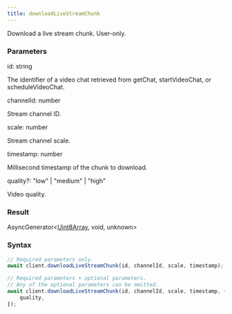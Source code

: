 ```yaml
---
title: downloadLiveStreamChunk
---
```


Download a live stream chunk. User-only.


### Parameters 

<div class="flex flex-col gap-3"><div><div class="font-mono"><span class="font-bold">id</span><span class="opacity-50">:</span> <span>string</span></div><div class="pl-3"><div class="no-margin">

The identifier of a video chat retrieved from getChat, startVideoChat, or scheduleVideoChat.

</div></div></div><div><div class="font-mono"><span class="font-bold">channelId</span><span class="opacity-50">:</span> <span>number</span></div><div class="pl-3"><div class="no-margin">

Stream channel ID.

</div></div></div><div><div class="font-mono"><span class="font-bold">scale</span><span class="opacity-50">:</span> <span>number</span></div><div class="pl-3"><div class="no-margin">

Stream channel scale.

</div></div></div><div><div class="font-mono"><span class="font-bold">timestamp</span><span class="opacity-50">:</span> <span>number</span></div><div class="pl-3"><div class="no-margin">

Millisecond timestamp of the chunk to download.

</div></div></div><div class="flex flex-col gap-3"><div><div class="flex gap-2"><div class="font-mono"><span class="font-bold">quality</span><span class="opacity-50"><span title="Optional" class="cursor-help">?</span>:</span> <span>&quot;low&quot;</span> <span class="opacity-50">|</span> <span>&quot;medium&quot;</span> <span class="opacity-50">|</span> <span>&quot;high&quot;</span></div></div><div class="pl-3"><div class="no-margin">

Video quality.

</div></div></div></div></div>

### Result 

<div class="font-mono"><span href="/">AsyncGenerator</span><span class="opacity-50">&lt;</span><a href="https://developer.mozilla.org/en-US/docs/Web/JavaScript/Reference/Global_Objects/Uint8Array" target="_blank" rel="noreferrer noopener">Uint8Array</a><span class="opacity-50">,</span> <span>void</span><span class="opacity-50">,</span> <span>unknown</span><span class="opacity-50">&gt;</span></div>

### Syntax

```ts
// Required parameters only.
await client.downloadLiveStreamChunk(id, channelId, scale, timestamp);

// Required parameters + optional parameters.
// Any of the optional parameters can be omitted.
await client.downloadLiveStreamChunk(id, channelId, scale, timestamp, {
    quality,
});
```



